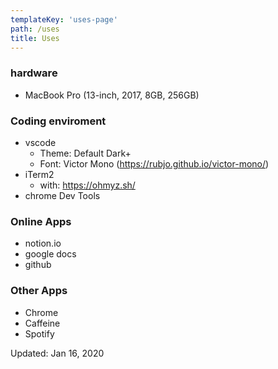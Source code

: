 ```yaml
---
templateKey: 'uses-page'
path: /uses
title: Uses
---
```

### hardware
- MacBook Pro (13-inch, 2017, 8GB, 256GB)

### Coding enviroment
* vscode
  * Theme: Default Dark+
  * Font: Victor Mono (https://rubjo.github.io/victor-mono/)
* iTerm2
  * with: https://ohmyz.sh/
* chrome Dev Tools

### Online Apps
* notion.io
* google docs
* github

### Other Apps
* Chrome
* Caffeine
* Spotify

Updated: Jan 16, 2020